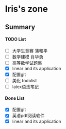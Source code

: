 # Iris's zone

## Summary


#### TODO List

* [ ] 大学生竞赛 蒲和平
* [ ] 数学建模 肖华勇
* [ ] 高等数学试题集
* [X] linear and its application
* [X] 配置git
* [ ] 美化 todolist
* [ ] latex语法笔记

#### Done List

* [X] 配置git
* [X] 英语pdf阅读软件
* [X] linear and its application
